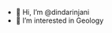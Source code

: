 - 👋 Hi, I’m @dindarinjani
- 👀 I’m interested in Geology 

<!---
dindarinjani/dindarinjani is a ✨ special ✨ repository because its `README.md` (this file) appears on your GitHub profile.
You can click the Preview link to take a look at your changes.
--->
